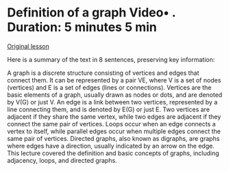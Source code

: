 # Definition of a graph Video• . Duration: 5 minutes 5 min

[Original lesson](https://www.coursera.org/learn/uol-discrete-mathematics/lecture/J5YvL/definition-of-a-graph)

Here is a summary of the text in 8 sentences, preserving key information:

A graph is a discrete structure consisting of vertices and edges that connect them. It can be represented by a pair VE, where V is a set of nodes (vertices) and E is a set of edges (lines or connections). Vertices are the basic elements of a graph, usually drawn as nodes or dots, and are denoted by V(G) or just V. An edge is a link between two vertices, represented by a line connecting them, and is denoted by E(G) or just E. Two vertices are adjacent if they share the same vertex, while two edges are adjacent if they connect the same pair of vertices. Loops occur when an edge connects a vertex to itself, while parallel edges occur when multiple edges connect the same pair of vertices. Directed graphs, also known as digraphs, are graphs where edges have a direction, usually indicated by an arrow on the edge. This lecture covered the definition and basic concepts of graphs, including adjacency, loops, and directed graphs.

